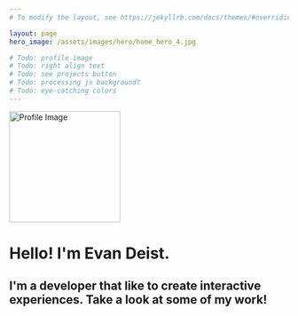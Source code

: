 ```yaml
---
# To modify the layout, see https://jekyllrb.com/docs/themes/#overriding-theme-defaults

layout: page
hero_image: /assets/images/hero/home_hero_4.jpg

# Todo: profile image
# Todo: right align text
# Todo: see projects button
# Todo: processing js background?
# Todo: eye-catching colors
---
```


<div style="display:flex; flex-direction:row">
    <div>
        <img src="/assets/images/other/profile_1.jpg" alt="Profile Image" width="200">
    <div>
        <h1>Hello! I'm Evan Deist.</h1>
        <h2>
            I'm a developer that like to create interactive experiences.
            Take a look at some of my work!
        </h2>
    <div>
</div>